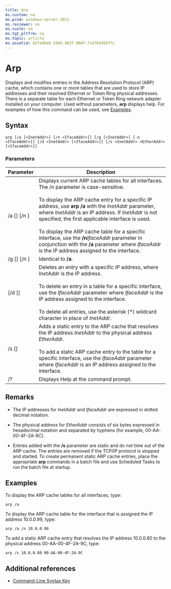 ```yaml
---
title: Arp
ms.custom: na
ms.prod: windows-server-2012
ms.reviewer: na
ms.suite: na
ms.tgt_pltfrm: na
ms.topic: article
ms.assetid: 827e96eb-1945-483f-980f-714703456f7c
---
```

# Arp
Displays and modifies entries in the Address Resolution Protocol \(ARP\) cache, which contains one or more tables that are used to store IP addresses and their resolved Ethernet or Token Ring physical addresses. There is a separate table for each Ethernet or Token Ring network adapter installed on your computer. Used without parameters, **arp** displays help. For examples of how this command can be used, see [Examples](assetId:///c6d43992-8243-4f0a-8605-3152c8a8fe9a#BKMK_Examples).

## Syntax

```
arp [/a [<InetAddr>] [/n <IfaceAddr>]] [/g [<InetAddr>] [-n <IfaceAddr>]] [/d <InetAddr> [<IfaceAddr>]] [/s <InetAddr> <EtherAddr> [<IfaceAddr>]]
```

### Parameters

|Parameter|Description|
|-------------|---------------|
|\/a \[<InetAddr>\] \[\/n <IfaceAddr>\]|Displays current ARP cache tables for all interfaces. The \/n parameter is case\-sensitive.<br /><br />To display the ARP cache entry for a specific IP address, use **arp \/a** with the *InetAddr* parameter, where *InetAddr* is an IP address. If *InetAddr* is not specified, the first applicable interface is used.<br /><br />To display the ARP cache table for a specific interface, use the **\/n***IfaceAddr* parameter in conjunction with the **\/a** parameter where *IfaceAddr* is the IP address assigned to the interface.|
|\/g \[<InetAddr>\] \[\/n <IfaceAddr>\]|Identical to **\/a**.|
|\[\/d <InetAddr> \[<IfaceAddr>\]|Deletes an entry with a specific IP address, where *InetAddr* is the IP address.<br /><br />To delete an entry in a table for a specific interface, use the *IfaceAddr* parameter where *IfaceAddr* is the IP address assigned to the interface.<br /><br />To delete all entries, use the asterisk \(\*\) wildcard character in place of *InetAddr*.|
|\/s <InetAddr> <EtherAddr> \[<IfaceAddr>\]|Adds a static entry to the ARP cache that resolves the IP address *InetAddr* to the physical address *EtherAddr*.<br /><br />To add a static ARP cache entry to the table for a specific interface, use the *IfaceAddr* parameter where *IfaceAddr* is an IP address assigned to the interface.|
|\/?|Displays Help at the command prompt.|

## Remarks

-   The IP addresses for *InetAddr* and *IfaceAddr* are expressed in dotted decimal notation.

-   The physical address for *EtherAddr* consists of six bytes expressed in hexadecimal notation and separated by hyphens \(for example, 00\-AA\-00\-4F\-2A\-9C\).

-   Entries added with the **\/s** parameter are static and do not time out of the ARP cache. The entries are removed if the TCP\/IP protocol is stopped and started. To create permanent static ARP cache entries, place the appropriate **arp** commands in a batch file and use Scheduled Tasks to run the batch file at startup.

## <a name="BKMK_Examples"></a>Examples
To display the ARP cache tables for all interfaces, type:

```
arp /a
```

To display the ARP cache table for the interface that is assigned the IP address 10.0.0.99, type:

```
arp /a /n 10.0.0.99
```

To add a static ARP cache entry that resolves the IP address 10.0.0.80 to the physical address 00\-AA\-00\-4F\-2A\-9C, type:

```
arp /s 10.0.0.80 00-AA-00-4F-2A-9C 
```

## Additional references

-   [Command-Line Syntax Key](Command-Line-Syntax-Key.md)



